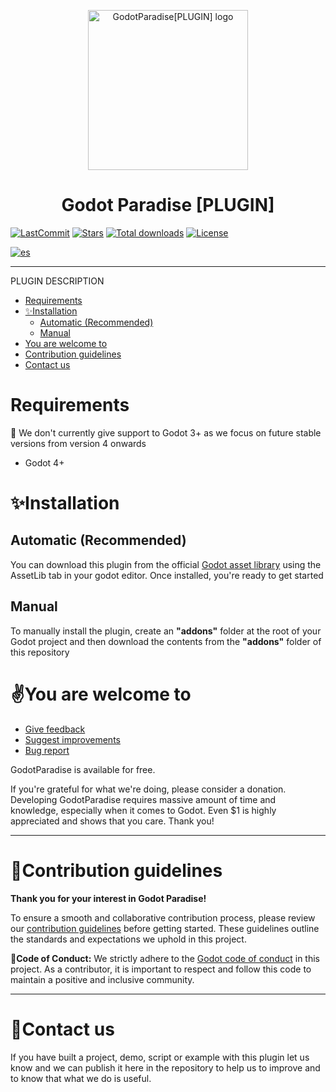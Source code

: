 <p align="center">
	<img width="256px" src="https://github.com/GodotParadise/[PLUGIN]/blob/main/icon.jpg" alt="GodotParadise[PLUGIN] logo" />
	<h1 align="center">Godot Paradise [PLUGIN]</h1>
	
[![LastCommit](https://img.shields.io/github/last-commit/GodotParadise/[PLUGIN]?cacheSeconds=600)](https://github.com/GodotParadise/[PLUGIN]/commits)
[![Stars](https://img.shields.io/github/stars/godotparadise/[PLUGIN])](https://github.com/GodotParadise/[PLUGIN]/stargazers)
[![Total downloads](https://img.shields.io/github/downloads/GodotParadise/[PLUGIN]/total.svg?label=Downloads&logo=github&cacheSeconds=600)](https://github.com/GodotParadise/[PLUGIN]/releases)
[![License](https://img.shields.io/github/license/GodotParadise/[PLUGIN]?cacheSeconds=2592000)](https://github.com/GodotParadise/[PLUGIN]/blob/main/LICENSE.md)
</p>

[![es](https://img.shields.io/badge/lang-es-yellow.svg)](https://github.com/GodotParadise/[PLUGIN]/blob/main/locale/README.es-ES.md)

- - -

PLUGIN DESCRIPTION

- [Requirements](#requirements)
- [✨Installation](#installation)
	- [Automatic (Recommended)](#automatic-recommended)
	- [Manual](#manual)
- [You are welcome to](#you-are-welcome-to)
- [Contribution guidelines](#contribution-guidelines)
- [Contact us](#contact-us)


# Requirements
📢 We don't currently give support to Godot 3+ as we focus on future stable versions from version 4 onwards
* Godot 4+

# ✨Installation
## Automatic (Recommended)
You can download this plugin from the official [Godot asset library](https://godotengine.org/asset-library/asset/2039) using the AssetLib tab in your godot editor. Once installed, you're ready to get started
##  Manual 
To manually install the plugin, create an **"addons"** folder at the root of your Godot project and then download the contents from the **"addons"** folder of this repository

# ✌️You are welcome to
- [Give feedback](https://github.com/GodotParadise/[PLUGIN]/pulls)
- [Suggest improvements](https://github.com/GodotParadise/[PLUGIN]/issues/new?assignees=BananaHolograma&labels=enhancement&template=feature_request.md&title=)
- [Bug report](https://github.com/GodotParadise/[PLUGIN]/issues/new?assignees=BananaHolograma&labels=bug%2C+task&template=bug_report.md&title=)

GodotParadise is available for free.

If you're grateful for what we're doing, please consider a donation. Developing GodotParadise requires massive amount of time and knowledge, especially when it comes to Godot. Even $1 is highly appreciated and shows that you care. Thank you!

- - -
# 🤝Contribution guidelines
**Thank you for your interest in Godot Paradise!**

To ensure a smooth and collaborative contribution process, please review our [contribution guidelines](https://github.com/GodotParadise/[PLUGIN]/blob/main/CONTRIBUTING.md) before getting started. These guidelines outline the standards and expectations we uphold in this project.

**📓Code of Conduct:** We strictly adhere to the [Godot code of conduct](https://godotengine.org/code-of-conduct/) in this project. As a contributor, it is important to respect and follow this code to maintain a positive and inclusive community.

- - -

# 📇Contact us
If you have built a project, demo, script or example with this plugin let us know and we can publish it here in the repository to help us to improve and to know that what we do is useful.
